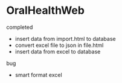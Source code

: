 # OralHealthWeb

completed
- insert data from import.html to database
- convert excel file to json in file.html
- insert data from excel to database

bug
- smart format excel

